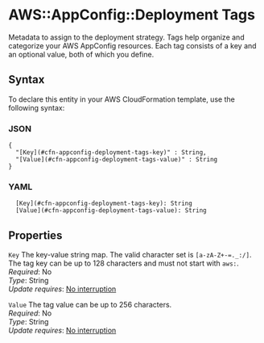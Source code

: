# AWS::AppConfig::Deployment Tags<a name="aws-properties-appconfig-deployment-tags"></a>

Metadata to assign to the deployment strategy\. Tags help organize and categorize your AWS AppConfig resources\. Each tag consists of a key and an optional value, both of which you define\.

## Syntax<a name="aws-properties-appconfig-deployment-tags-syntax"></a>

To declare this entity in your AWS CloudFormation template, use the following syntax:

### JSON<a name="aws-properties-appconfig-deployment-tags-syntax.json"></a>

```
{
  "[Key](#cfn-appconfig-deployment-tags-key)" : String,
  "[Value](#cfn-appconfig-deployment-tags-value)" : String
}
```

### YAML<a name="aws-properties-appconfig-deployment-tags-syntax.yaml"></a>

```
  [Key](#cfn-appconfig-deployment-tags-key): String
  [Value](#cfn-appconfig-deployment-tags-value): String
```

## Properties<a name="aws-properties-appconfig-deployment-tags-properties"></a>

`Key` <a name="cfn-appconfig-deployment-tags-key"></a>
The key\-value string map\. The valid character set is `[a-zA-Z+-=._:/]`\. The tag key can be up to 128 characters and must not start with `aws:`\.  
_Required_: No  
_Type_: String  
_Update requires_: [No interruption](https://docs.aws.amazon.com/AWSCloudFormation/latest/UserGuide/using-cfn-updating-stacks-update-behaviors.html#update-no-interrupt)

`Value` <a name="cfn-appconfig-deployment-tags-value"></a>
The tag value can be up to 256 characters\.  
_Required_: No  
_Type_: String  
_Update requires_: [No interruption](https://docs.aws.amazon.com/AWSCloudFormation/latest/UserGuide/using-cfn-updating-stacks-update-behaviors.html#update-no-interrupt)
